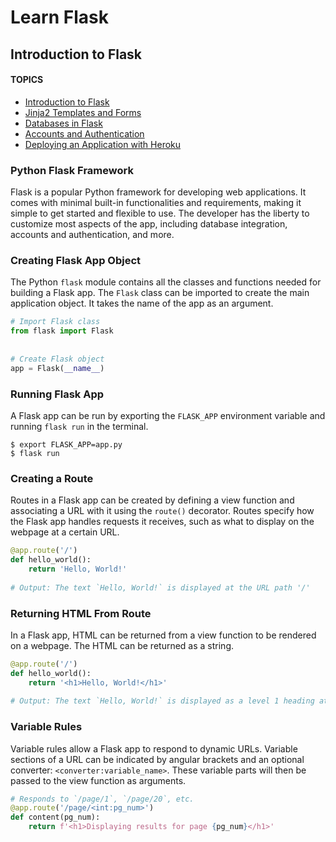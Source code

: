 # Learn Flask
## Introduction to Flask<a name="Introduction"></a>
#### TOPICS
* [Introduction to Flask](#Introduction)
* [Jinja2 Templates and Forms](#Jinja2)
* [Databases in Flask](#Databases)
* [Accounts and Authentication](#Authentication)
* [Deploying an Application with Heroku](#Heroku)
### Python Flask Framework
Flask is a popular Python framework for developing web applications. It comes with minimal built-in functionalities and requirements, making it simple to get started and flexible to use. The developer has the liberty to customize most aspects of the app, including database integration, accounts and authentication, and more.
### Creating Flask App Object
The Python `flask` module contains all the classes and functions needed for building a Flask app. The `Flask` class can be imported to create the main application object. It takes the name of the app as an argument.
```python
# Import Flask class
from flask import Flask
 
 
# Create Flask object
app = Flask(__name__)
```
### Running Flask App
A Flask app can be run by exporting the `FLASK_APP` environment variable and running `flask run` in the terminal.
```
$ export FLASK_APP=app.py
$ flask run
```
### Creating a Route
Routes in a Flask app can be created by defining a view function and associating a URL with it using the `route()` decorator. Routes specify how the Flask app handles requests it receives, such as what to display on the webpage at a certain URL.
```python
@app.route('/')
def hello_world():
    return 'Hello, World!'
 
# Output: The text `Hello, World!` is displayed at the URL path '/'
```
### Returning HTML From Route
In a Flask app, HTML can be returned from a view function to be rendered on a webpage. The HTML can be returned as a string.
```python
@app.route('/')
def hello_world():
    return '<h1>Hello, World!</h1>'
 
# Output: The text `Hello, World!` is displayed as a level 1 heading at the URL path '/'
```
### Variable Rules
Variable rules allow a Flask app to respond to dynamic URLs. Variable sections of a URL can be indicated by angular brackets and an optional converter: `<converter:variable_name>`. These variable parts will then be passed to the view function as arguments.
```python
# Responds to `/page/1`, `/page/20`, etc.
@app.route('/page/<int:pg_num>')
def content(pg_num):
    return f'<h1>Displaying results for page {pg_num}</h1>'
```
